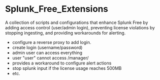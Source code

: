 # Splunk_Free_Extensions
A collection of scripts and configurations that enhance Splunk Free by adding access control (user/admin login), preventing license violations by stopping ingesting, and providing workarounds for alerting.

* configure a reverse proxy to add login.
* create login (username/password)
* admin user can access everything
* user "user" cannot access /manager/
* provides a workaround to configure alert actions
* stop splunk input if the license usage reaches 500MB
* etc.
